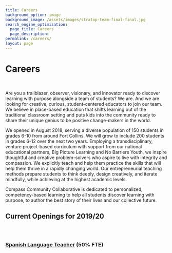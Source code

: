 ```yaml
---
title: Careers
background_option: image
background_image: /assets/images/stratop-team-final-final.jpg
search_engine_optimization:
  page_title: Careers
  page_description:
permalink: /careers/
layout: page
---
```


# Careers

&nbsp;

Are you a trailblazer, observer, visionary, and innovator ready to discover learning with purpose alongside a team of students? We are. And we are looking for creative, curious, student-centered educators to join our team. We believe in place-based education that shifts learning out of the traditional classroom setting and puts kids into the community ready to share their unique genius to be positive change-makers in the world.

We opened in August 2018, serving a diverse population of 150 students in grades 6-10 from around Fort Collins. We will grow to include 200 students in grades 6-12 over the next two years. Employing a transdisciplinary, venture project-based curriculum with support from our national educational partners, Big Picture Learning and No Barriers Youth, we inspire thoughtful and creative problem-solvers who aspire to live with integrity and compassion. We explicitly teach and help them practice the skills that will help them thrive in a rapidly changing world. Our entrepreneurial teaching methods prepare students to think deeply, design creatively, and iterate mindfully, while achieving at the highest academic levels.

Compass Community Collaborative is dedicated to personalized, competency-based learning to help all students discover learning with purpose, to author the best story of their lives and our collective future.

## Current Openings for 2019/20&nbsp;

### &nbsp;

### [Spanish Language Teacher](https://docs.google.com/document/d/1bjaGNzaa1eIQt9R-H8_ray-chgaqCVKTrrnUC_KEC3w/edit) (50% FTE)